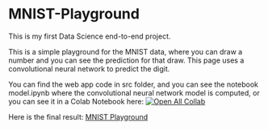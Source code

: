 # MNIST-Playground
This is my first Data Science end-to-end project.

This is a simple playground for the MNIST data, where you can draw a number and you can see the prediction for that draw.
This page uses a convolutional neural network to predict the digit.

You can find the web app code in src folder, and you can see the notebook model.ipynb where the convolutional neural network model is computed, or you can see it in a Colab Notebook here: [![Open All Collab](https://colab.research.google.com/assets/colab-badge.svg)](https://drive.google.com/file/d/14A5snwtyc9Nv5lqBtesoyTKlwIUNx8th/view?usp=sharing)

Here is the final result:
<a href="https://mnistplayground.herokuapp.com/" target="_blank">MNIST Playground</a>

